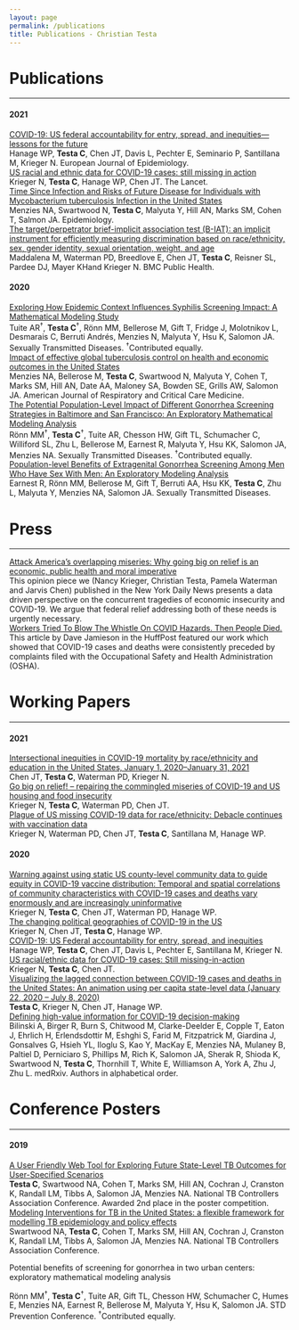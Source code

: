 ```yaml
---
layout: page
permalink: /publications
title: Publications - Christian Testa
---
```


# Publications
<hr>

<div>
<h4>2021</h4>

<a href="https://link.springer.com/article/10.1007/s10654-020-00689-2">
COVID-19: US federal accountability for entry, spread, and inequities—lessons for the future
</a>
<div class='details'>
Hanage WP, <b>Testa C</b>, Chen JT, Davis L, Pechter E, Seminario P, Santillana M, 
Krieger N. European Journal of Epidemiology.
</div>

<a href="https://www.thelancet.com/journals/lancet/article/PIIS0140-6736(20)32220-0/fulltext">
US racial and ethnic data for COVID-19 cases: still missing in action
</a>
<div class='details'>
Krieger N, <b>Testa C</b>, Hanage WP, Chen JT. The Lancet.
</div>

<a href="https://journals.lww.com/epidem/Fulltext/2021/01000/Time_Since_Infection_and_Risks_of_Future_Disease.10.aspx">
Time Since Infection and Risks of Future Disease for Individuals with
Mycobacterium tuberculosis Infection in the United States
</a>
<div class='details'>
Menzies NA, Swartwood N, <b>Testa C</b>, Malyuta Y, Hill AN, Marks SM, Cohen T, Salmon JA. Epidemiology.
</div>

<a href="https://bmcpublichealth.biomedcentral.com/articles/10.1186/s12889-021-10171-7">
The target/perpetrator brief-implicit association test (B-IAT): an implicit instrument for efficiently measuring discrimination based on race/ethnicity, sex, gender identity, sexual orientation, weight, and age
</a>
<div class='details'>
Maddalena M, Waterman PD, Breedlove E, Chen JT, <b>Testa C</b>, Reisner SL, Pardee DJ, Mayer KHand Krieger N. BMC Public Health.
</div>

<h4>2020</h4>

<a href="https://journals.lww.com/stdjournal/Fulltext/2020/12000/Exploring_How_Epidemic_Context_Influences_Syphilis.3.aspx"> 
Exploring How Epidemic Context Influences Syphilis Screening Impact: A
Mathematical Modeling Study</a>
<div class='details'>
Tuite AR<sup>†</sup>, <b>Testa C</b><sup>†</sup>, Rönn MM, Bellerose M, Gift T,
Fridge J, Molotnikov L, Desmarais C, Berruti Andrés, Menzies N, Malyuta Y, Hsu
K, Salomon JA. Sexually Transmitted Diseases. <sup>†</sup>Contributed equally.
</div>

<a href="https://www.atsjournals.org/doi/10.1164/rccm.202003-0526OC">
Impact of effective global tuberculosis control on health and economic outcomes in the United States
</a>
<div class='details'>
Menzies NA, Bellerose M, <b>Testa C</b>, Swartwood N, Malyuta Y, Cohen T, Marks SM,
Hill AN, Date AA, Maloney SA, Bowden SE, Grills AW, Salomon JA. American
Journal of Respiratory and Critical Care Medicine.
</div>

<a href="https://journals.lww.com/stdjournal/Fulltext/2020/03000/The_Potential_Population_Level_Impact_of_Different.1.aspx">
The Potential Population-Level Impact of Different Gonorrhea Screening Strategies in Baltimore and San Francisco: An Exploratory Mathematical Modeling Analysis
</a>
<div class='details'>
Rönn MM<sup>†</sup>, <b>Testa C</b><sup>†</sup>, Tuite AR, Chesson HW, Gift TL, Schumacher C, Williford SL, Zhu L, Bellerose M, Earnest R, Malyuta Y, Hsu KK, Salomon JA, Menzies NA. Sexually Transmitted Diseases. <sup>†</sup>Contributed equally.
</div>

<a href="https://journals.lww.com/stdjournal/Abstract/2020/07000/Population_level_Benefits_of_Extragenital.12.aspx">
Population-level Benefits of Extragenital Gonorrhea Screening Among Men Who Have Sex With Men: An Exploratory Modeling Analysis
</a>
<div class='details'>
Earnest R, Rönn MM, Bellerose M, Gift T, Berruti AA, Hsu KK, <b>Testa C</b>, 
Zhu L, Malyuta Y, Menzies NA, Salomon JA. Sexually Transmitted Diseases.
</div>

</div>


# Press
<hr>

<div> 

<a href="https://www.nydailynews.com/opinion/ny-oped-why-we-must-go-big-on-relief-20210217-jqpvsicyqrdy5hdeqxcc4rg5ya-story.html">
Attack America’s overlapping miseries: Why going big on relief is an economic,
public health and moral imperative
</a>
<div class='details'>
This opinion piece we (Nancy Krieger, Christian Testa, Pamela Waterman and
Jarvis Chen) published in the New York Daily News presents a data driven
perspective on the concurrent tragedies of economic insecurity and COVID-19. We 
argue that federal relief addressing both of these needs is urgently necessary.
</div>

<a href="https://www.huffpost.com/entry/workers-blew-the-whistle-on-covid-hazards-then-people-died_n_5f80c1f8c5b62f97bac26e6e?guccounter=1">
Workers Tried To Blow The Whistle On COVID Hazards. Then People Died.
</a>
<div class='details'>
This article by Dave Jamieson in the HuffPost featured our work which showed that 
COVID-19 cases and deaths were consistently preceded by complaints filed with 
the Occupational Safety and Health Administration (OSHA). 
</div>

</div>

# Working Papers
<hr>

<div>
<h4>2021</h4>

<a href="https://cdn1.sph.harvard.edu/wp-content/uploads/sites/1266/2021/02/21_Chen_covidMortality_Race_Education_HCPDS_WorkingPaper_Vol-21_No-3_Final_footer.pdf">
Intersectional inequities in COVID-19 mortality by race/ethnicity and education in the United States, January 1, 2020–January 31, 2021
</a>
<div class='details'>
Chen JT, <b>Testa C</b>, Waterman PD, Krieger N.
</div>

<a href="https://cdn1.sph.harvard.edu/wp-content/uploads/sites/1266/2021/02/21_krieger-et-al_C19HH-pulse_HCPDS_Vol-21_No-2_Final.pdf">
Go big on relief! – repairing the commingled miseries of COVID-19 and US housing and food insecurity
</a>
<div class='details'>
Krieger N, <b>Testa C</b>, Waterman PD, Chen JT.
</div>

<a href="https://cdn1.sph.harvard.edu/wp-content/uploads/sites/1266/2021/02/21_Krieger_Waterman-et-al_missing-data-on-race-continues-w_-vaccine_HCPDS-Vol-21_No-1_FINAL_AB.pdf">
Plague of US missing COVID-19 data for race/ethnicity: Debacle continues with vaccination data
</a>
<div class='details'>
Krieger N, Waterman PD, Chen JT, <b>Testa C</b>, Santillana M, Hanage WP.
</div>

<h4>2020</h4>

<a href="https://cdn1.sph.harvard.edu/wp-content/uploads/sites/1266/2020/12/20_Krieger-et-al_equity-in-vaccine-distribution_Volume-20_No-_5_final.pdf">
Warning against using static US county-level community data to guide equity in COVID-19 vaccine distribution: Temporal and spatial correlations of community characteristics with COVID-19 cases and deaths vary enormously and are increasingly uninformative
</a>
<div class='details'>
Krieger N, <b>Testa C</b>, Chen JT, Waterman PD, Hanage WP.
</div>

<a href="https://cdn1.sph.harvard.edu/wp-content/uploads/sites/1266/2020/10/changing-political-geographies-HCPDS-working-paper-volume-20-number-3-FINAL.pdf">
The changing political geographies of COVID-19 in the US
</a>
<div class='details'>
Krieger N, Chen JT, <b>Testa C</b>, Hanage WP.
</div>

<a href="https://cdn1.sph.harvard.edu/wp-content/uploads/sites/1266/2020/10/20_covid-19_federal-response_FINAL_for-HCPDS_1001_HCPDS-working-paper_volume-20_number-2_FINAL_corrected-affiliation.pdf">
COVID-19: US Federal accountability for entry, spread, and inequities
</a>
<div class='details'>
Hanage WP, <b>Testa C</b>, Chen JT, Davis L, Pechter E, Santillana M, Krieger N.
</div>

<a href="https://cdn1.sph.harvard.edu/wp-content/uploads/sites/1266/2020/09/20_krieger-et-al_covid-19-and-missing-data-on-race_ethnicity_final_Vol-20_No-1_with-supplemental-material.pdf">
US racial/ethnic data for COVID-19 cases: Still missing-in-action
</a>
<div class="details">
Krieger N, <b>Testa C</b>, Chen JT.
</div>

<a href="https://cdn1.sph.harvard.edu/wp-content/uploads/sites/1266/2020/07/HCPDS-WP_19_4_testa-et-al_Visualizing-Lagged-Connection-Between-COVID-19-Cases-and-Deaths-in-US_final_07_10_with-cover.pdf">
Visualizing the lagged connection between COVID-19 cases and deaths in the United States: An animation using per capita state-level data (January 22, 2020 – July 8, 2020)
</a>
<div class='details'>
<b>Testa C</b>, Krieger N, Chen JT, Hanage WP.
</div>

<a href="https://www.medrxiv.org/content/10.1101/2020.04.06.20052506v1">
Defining high-value information for COVID-19 decision-making
</a>
<div class='details'>
Bilinski A, Birger R, Burn S, Chitwood M, Clarke-Deelder E, Copple T, Eaton J,
Ehrlich H, Erlendsdottir M, Eshghi S, Farid M, Fitzpatrick M, Giardina J,
Gonsalves G, Hsieh YL, Iloglu S, Kao Y, MacKay E, Menzies NA, Mulaney B,
Paltiel D, Perniciaro S, Phillips M, Rich K, Salomon JA, Sherak R, Shioda K,
Swartwood N, <b>Testa C</b>, Thornhill T, White E, Williamson A, York A, Zhu J, Zhu L. medRxiv. Authors in alphabetical order.
</div>

</div>


# Conference Posters
<hr>

<div>

<h4>2019</h4>

<a href="http://www.tbcontrollers.org/docs/posters-2019/79_Smartwood_Tabby2.pdf">
A User Friendly Web Tool for Exploring Future State-Level TB Outcomes for
User-Specified Scenarios
</a>
<div class='details'>
<b>Testa C</b>, Swartwood NA, Cohen T, Marks SM, Hill AN, Cochran J, Cranston K, Randall LM,
Tibbs A, Salomon JA, Menzies NA. National TB Controllers Association Conference. Awarded 2nd place in the poster competition.
</div>

<a href="http://www.tbcontrollers.org/docs/posters-2019/75.Smartwood.MITUS.pdf">
Modeling Interventions for TB in the United States: a flexible framework for modelling TB epidemiology and policy effects
</a>
<div class='details'>
Swartwood NA, <b>Testa C</b>, Cohen T, Marks SM, Hill AN, Cochran J, Cranston K, Randall LM,
Tibbs A, Salomon JA, Menzies NA. National TB Controllers Association Conference. 
</div>

Potential benefits of screening for gonorrhea in two urban centers: exploratory mathematical
modeling analysis
<div class='details'>
Rönn MM<sup>†</sup>, <b>Testa C</b><sup>†</sup>, Tuite AR, Gift TL, Chesson HW, Schumacher
C, Humes E, Menzies NA, Earnest R, Bellerose M, Malyuta Y, Hsu K, Salomon JA. STD Prevention Conference. <sup>†</sup>Contributed equally. 
</div>



</div>
